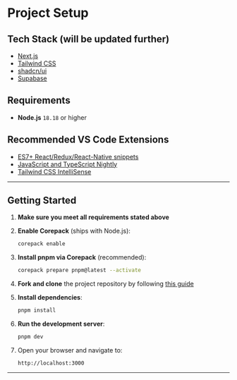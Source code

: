 # Project Setup

## Tech Stack (will be updated further)
- [Next.js](https://nextjs.org/)
- [Tailwind CSS](https://tailwindcss.com/)
- [shadcn/ui](https://ui.shadcn.com/)
- [Supabase](https://supabase.com/)

## Requirements
- **Node.js** `18.18` or higher

## Recommended VS Code Extensions
- [ES7+ React/Redux/React-Native snippets](https://marketplace.visualstudio.com/items?itemName=dsznajder.es7-react-js-snippets)
- [JavaScript and TypeScript Nightly](https://marketplace.visualstudio.com/items?itemName=ms-vscode.vscode-typescript-next)
- [Tailwind CSS IntelliSense](https://marketplace.visualstudio.com/items?itemName=bradlc.vscode-tailwindcss)

---

## Getting Started

1. **Make sure you meet all requirements stated above**

2. **Enable Corepack** (ships with Node.js):
   ```bash
   corepack enable
   ```

3. **Install pnpm via Corepack** (recommended):
   ```bash
   corepack prepare pnpm@latest --activate
   ```

4. **Fork and clone** the project repository by following [this guide](https://www.freecodecamp.org/news/git-and-github-workflow-for-open-source)

5. **Install dependencies**:
   ```bash
   pnpm install
   ```

6. **Run the development server**:
   ```bash
   pnpm dev
   ```

7. Open your browser and navigate to:
   ```
   http://localhost:3000
   ```

---
